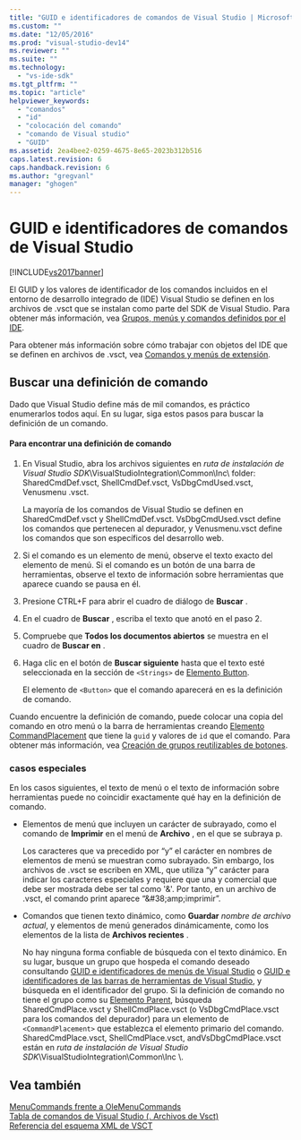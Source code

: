 ```yaml
---
title: "GUID e identificadores de comandos de Visual Studio | Microsoft Docs"
ms.custom: ""
ms.date: "12/05/2016"
ms.prod: "visual-studio-dev14"
ms.reviewer: ""
ms.suite: ""
ms.technology: 
  - "vs-ide-sdk"
ms.tgt_pltfrm: ""
ms.topic: "article"
helpviewer_keywords: 
  - "comandos"
  - "id"
  - "colocación del comando"
  - "comando de Visual studio"
  - "GUID"
ms.assetid: 2ea4bee2-0259-4675-8e65-2023b312b516
caps.latest.revision: 6
caps.handback.revision: 6
ms.author: "gregvanl"
manager: "ghogen"
---
```

# GUID e identificadores de comandos de Visual Studio
[!INCLUDE[vs2017banner](../../code-quality/includes/vs2017banner.md)]

El GUID y los valores de identificador de los comandos incluidos en el entorno de desarrollo integrado de \(IDE\) Visual Studio se definen en los archivos de .vsct que se instalan como parte del SDK de Visual Studio.  Para obtener más información, vea [Grupos, menús y comandos definidos por el IDE](../../extensibility/internals/ide-defined-commands-menus-and-groups.md).  
  
 Para obtener más información sobre cómo trabajar con objetos del IDE que se definen en archivos de .vsct, vea [Comandos y menús de extensión](../../extensibility/extending-menus-and-commands.md).  
  
## Buscar una definición de comando  
 Dado que Visual Studio define más de mil comandos, es práctico enumerarlos todos aquí.  En su lugar, siga estos pasos para buscar la definición de un comando.  
  
#### Para encontrar una definición de comando  
  
1.  En Visual Studio, abra los archivos siguientes en *ruta de instalación de Visual Studio SDK*\\VisualStudioIntegration\\Common\\Inc\\ folder: SharedCmdDef.vsct, ShellCmdDef.vsct, VsDbgCmdUsed.vsct, Venusmenu .vsct.  
  
     La mayoría de los comandos de Visual Studio se definen en SharedCmdDef.vsct y ShellCmdDef.vsct.  VsDbgCmdUsed.vsct define los comandos que pertenecen al depurador, y Venusmenu.vsct define los comandos que son específicos del desarrollo web.  
  
2.  Si el comando es un elemento de menú, observe el texto exacto del elemento de menú.  Si el comando es un botón de una barra de herramientas, observe el texto de información sobre herramientas que aparece cuando se pausa en él.  
  
3.  Presione CTRL\+F para abrir el cuadro de diálogo de **Buscar** .  
  
4.  En el cuadro de **Buscar** , escriba el texto que anotó en el paso 2.  
  
5.  Compruebe que **Todos los documentos abiertos** se muestra en el cuadro de **Buscar en** .  
  
6.  Haga clic en el botón de **Buscar siguiente** hasta que el texto esté seleccionada en la sección de `<Strings>` de [Elemento Button](../../extensibility/button-element.md).  
  
     El elemento de `<Button>` que el comando aparecerá en es la definición de comando.  
  
 Cuando encuentre la definición de comando, puede colocar una copia del comando en otro menú o la barra de herramientas creando [Elemento CommandPlacement](../../extensibility/commandplacement-element.md) que tiene la `guid` y valores de `id` que el comando.  Para obtener más información, vea [Creación de grupos reutilizables de botones](../../extensibility/creating-reusable-groups-of-buttons.md).  
  
### casos especiales  
 En los casos siguientes, el texto de menú o el texto de información sobre herramientas puede no coincidir exactamente qué hay en la definición de comando.  
  
-   Elementos de menú que incluyen un carácter de subrayado, como el comando de **Imprimir** en el menú de **Archivo** , en el que se subraya p.  
  
     Los caracteres que va precedido por “y” el carácter en nombres de elementos de menú se muestran como subrayado.  Sin embargo, los archivos de .vsct se escriben en XML, que utiliza “y” carácter para indicar los caracteres especiales y requiere que una y comercial que debe ser mostrada debe ser tal como '&amp;'.  Por tanto, en un archivo de .vsct, el comando print aparece “&\#38;amp;imprimir”.  
  
-   Comandos que tienen texto dinámico, como **Guardar** *nombre de archivo actual*, y elementos de menú generados dinámicamente, como los elementos de la lista de **Archivos recientes** .  
  
     No hay ninguna forma confiable de búsqueda con el texto dinámico.  En su lugar, busque un grupo que hospeda el comando deseado consultando [GUID e identificadores de menús de Visual Studio](../../extensibility/internals/guids-and-ids-of-visual-studio-menus.md) o [GUID e identificadores de las barras de herramientas de Visual Studio](../../extensibility/internals/guids-and-ids-of-visual-studio-toolbars.md), y búsqueda en el identificador del grupo.  Si la definición de comando no tiene el grupo como su [Elemento Parent](../../extensibility/parent-element.md), búsqueda SharedCmdPlace.vsct y ShellCmdPlace.vsct \(o VsDbgCmdPlace.vsct para los comandos del depurador\) para un elemento de `<CommandPlacement>` que establezca el elemento primario del comando.  SharedCmdPlace.vsct, ShellCmdPlace.vsct, andVsDbgCmdPlace.vsct están en *ruta de instalación de Visual Studio SDK*\\VisualStudioIntegration\\Common\\Inc \\.  
  
## Vea también  
 [MenuCommands frente a OleMenuCommands](../../misc/menucommands-vs-olemenucommands.md)   
 [Tabla de comandos de Visual Studio \(. Archivos de Vsct\)](../../extensibility/internals/visual-studio-command-table-dot-vsct-files.md)   
 [Referencia del esquema XML de VSCT](../../extensibility/vsct-xml-schema-reference.md)